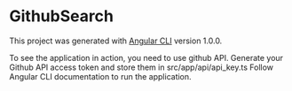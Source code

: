 # GithubSearch

This project was generated with [Angular CLI](https://github.com/angular/angular-cli) version 1.0.0.

To see the application in action, you need to use github API.
Generate your Github API access token and store them in src/app/api/api_key.ts
Follow Angular CLI documentation to run the application.
